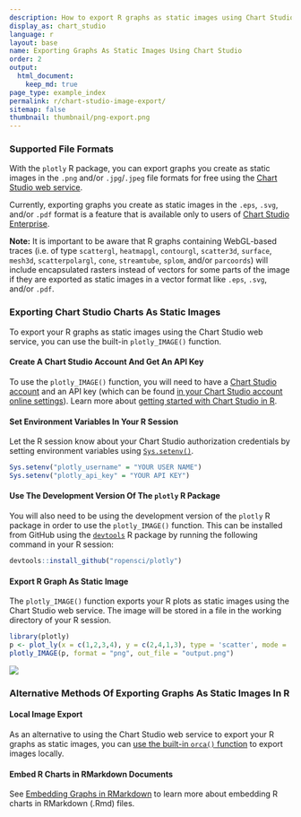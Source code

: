 ```yaml
---
description: How to export R graphs as static images using Chart Studio. 
display_as: chart_studio
language: r
layout: base
name: Exporting Graphs As Static Images Using Chart Studio
order: 2
output:
  html_document:
    keep_md: true
page_type: example_index
permalink: r/chart-studio-image-export/
sitemap: false
thumbnail: thumbnail/png-export.png
---
```



### Supported File Formats

With the `plotly` R package, you can export graphs you create as static images in the `.png` and/or `.jpg`/`.jpeg` file formats for free using the [Chart Studio web service](https://chart-studio.plot.ly/create/#/). 

Currently, exporting graphs you create as static images in the `.eps`, `.svg`, and/or `.pdf` format is a feature that is available only to users of [Chart Studio Enterprise](https://plotly.com/online-chart-maker/).

**Note:** It is important to be aware that R graphs containing WebGL-based traces (i.e. of type `scattergl`, `heatmapgl`, `contourgl`, `scatter3d`, `surface`, `mesh3d`, `scatterpolargl`, `cone`, `streamtube`, `splom`, and/or `parcoords`) will include encapsulated rasters instead of vectors for some parts of the image if they are exported as static images in a vector format like `.eps`, `.svg`, and/or `.pdf`.

### Exporting Chart Studio Charts As Static Images

To export your R graphs as static images using the Chart Studio web service, you can use the built-in `plotly_IMAGE()` function. 

#### Create A Chart Studio Account And Get An API Key

To use the `plotly_IMAGE()` function, you will need to have a [Chart Studio account](https://chart-studio.plot.ly/Auth/login/?action=signup#/) and an API key (which can be found [in your Chart Studio account online settings](https://plotly.com/settings/api)). Learn more about [getting started with Chart Studio in R](https://plotly.com/r/getting-started-with-chart-studio). 

#### Set Environment Variables In Your R Session

Let the R session know about your Chart Studio authorization credentials by setting environment variables using [`Sys.setenv()`](https://www.rdocumentation.org/packages/base/versions/3.6.2/topics/Sys.setenv).


```r
Sys.setenv("plotly_username" = "YOUR USER NAME")
Sys.setenv("plotly_api_key" = "YOUR API KEY")
```

#### Use The Development Version Of The `plotly` R Package

You will also need to be using the development version of the `plotly` R package in order to use the `plotly_IMAGE()` function. This can be installed from GitHub using the [`devtools`](https://cran.r-project.org/web/packages/devtools/index.html) R package by running the following command in your R session:

```r
devtools::install_github("ropensci/plotly")
```

#### Export R Graph As Static Image

The `plotly_IMAGE()` function exports your R plots as static images using the Chart Studio web service. The image will be stored in a file in the working directory of your R session.


```r
library(plotly)
p <- plot_ly(x = c(1,2,3,4), y = c(2,4,1,3), type = 'scatter', mode = 'lines')
plotly_IMAGE(p, format = "png", out_file = "output.png")
```

![](https://images.plot.ly/plotly-documentation/images/output.png)

### Alternative Methods Of Exporting Graphs As Static Images In R

#### Local Image Export

As an alternative to using the Chart Studio web service to export your R graphs as static images, you can [use the built-in `orca()` function](https://plotly.com/r/static-image-export) to export images locally. 

#### Embed R Charts in RMarkdown Documents

See [Embedding Graphs in RMarkdown](https://plotly.com/r/embedding-graphs-in-rmarkdown/) to learn more about embedding R charts in RMarkdown (.Rmd) files.
